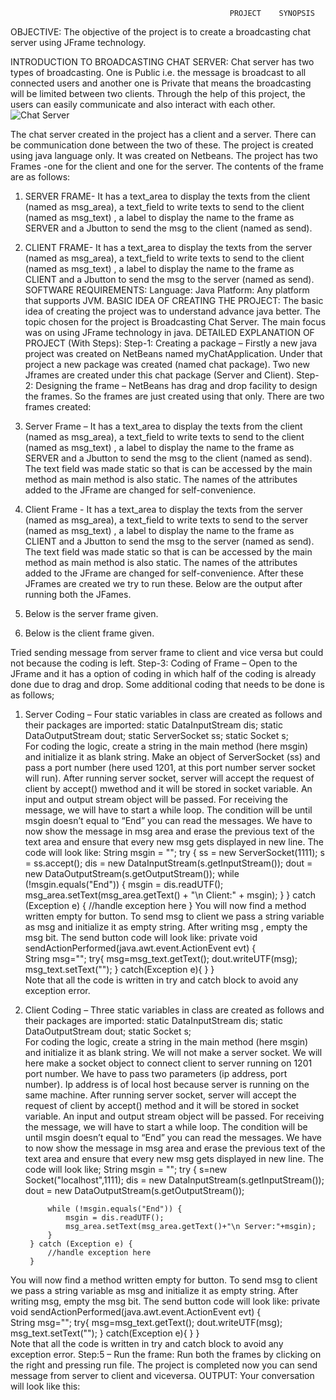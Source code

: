                                                      PROJECT    SYNOPSIS

OBJECTIVE: The objective of the project is to create a broadcasting chat server using JFrame technology.

INTRODUCTION TO BROADCASTING CHAT SERVER:
Chat server has two types of broadcasting. One is Public i.e. the message is broadcast to all connected users and another one is Private that means the broadcasting will be limited between two clients. Through the help of this project, the users can easily communicate and also interact with each other.
![Chat Server]()
 
The chat server created in the project has a client and a server. There can be communication done between the two of these. The project is created using java language only. It was created on Netbeans. The project has two Frames -one for the client and one for the server.
The contents of the frame are as follows:
1. SERVER FRAME- It has a text_area to display the texts from the client (named as msg_area), a text_field to write texts to send to the client (named as msg_text) , a label to display the name to the frame as SERVER and a Jbutton to send the msg to the client (named as send).
2. CLIENT FRAME- It has a text_area to display the texts from the server (named as msg_area), a text_field to write texts to send to the client (named as msg_text) , a label to display the name to the frame as CLIENT and a Jbutton to send the msg to the server (named as send).
SOFTWARE REQUIREMENTS:
Language: Java
Platform: Any platform that supports JVM.
BASIC IDEA OF CREATING THE PROJECT:
The basic idea of creating the project was to understand advance java better. The topic chosen for the project is Broadcasting Chat Server. The main focus was on using JFrame technology in java.
DETAILED EXPLANATION OF PROJECT (With Steps):
Step-1: Creating a package – Firstly a new java project was created on NetBeans named myChatApplication. Under that project a new package was created (named chat package). Two new Jframes are created under this chat package (Server and Client).
Step-2: Designing the frame – NetBeans has drag and drop facility to design the frames. So the frames are just created using that only. There are two frames created:
1.	Server Frame – It has a text_area to display the texts from the client (named as msg_area), a text_field to write texts to send to the client (named as msg_text) , a label to display the name to the frame as SERVER and a Jbutton to send the msg to the client (named as send).
The text field was made static so that is can be accessed by the main method as main method is also static. The names of the attributes added to the JFrame are changed for self-convenience.
2.	Client Frame - It has a text_area to display the texts from the server (named as msg_area), a text_field to write texts to send to the server (named as msg_text) , a label to display the name to the frame as CLIENT and a Jbutton to send the msg to the server (named as send).
The text field was made static so that is can be accessed by the main method as main method is also static. The names of the attributes added to the JFrame are changed for self-convenience.
After these JFrames are created we try to run these. Below are the output after running both the JFames.
1. Below is the server frame given.
 
2. Below is the client frame given.


Tried sending message from server frame to client and vice versa but could not because the coding is left.
Step-3: Coding of Frame – Open to the JFrame and it has a option of coding in which half of the coding is already done due to drag and drop. Some additional coding that needs to be done is as follows;
1. Server Coding – Four static variables in class are created as follows and their packages are imported:
    static DataInputStream dis;
    static DataOutputStream dout;
    static ServerSocket ss;
    static Socket s;	
For coding the logic, create a string in the main method (here msgin) and initialize it as blank string. Make an object of ServerSocket (ss) and pass a port number (here used 1201, at this port number server socket will run).
After running server socket, server will accept the request of client by accept() mwethod and it will be stored in socket variable. An input and output stream object will be passed.
For receiving the message, we will have to start a while loop. The condition will be until msgin doesn’t equal to “End” you can read the messages.
We have to now show the message in msg area and erase the previous text of the text area and ensure that every new msg gets displayed in new line.
The code will look like:
  String msgin = "";
        try {
            ss = new ServerSocket(1111);
            s = ss.accept();
            dis = new DataInputStream(s.getInputStream());
            dout = new DataOutputStream(s.getOutputStream());
             while (!msgin.equals("End")) {
                msgin = dis.readUTF();
                msg_area.setText(msg_area.getText() + "\n Client:" + msgin);
            }
        } catch (Exception e) {
            //handle exception here
        }
You will now find a method written empty for button. To send msg to client we pass a string variable as msg and initialize it as empty string. After writing msg , empty the msg bit.
The send button code will look like:
private void sendActionPerformed(java.awt.event.ActionEvent evt) {                                     
   String msg="";
    try{ msg=msg_text.getText();
       dout.writeUTF(msg);
       msg_text.setText("");
    }
    catch(Exception e){
    }
    }                    
Note that all the code is written in try and catch block to avoid any exception error. 

1. Client Coding – Three static variables in class are created as follows and their packages are imported:
    static DataInputStream dis;
    static DataOutputStream dout;
    static Socket s;	
For coding the logic, create a string in the main method (here msgin) and initialize it as blank string. We will not make a server socket. We will here make a socket object to connect client to server running on 1201 port number. We have to pass two parameters (ip address, port number). Ip address is of local host because server is running on the same machine.
After running server socket, server will accept the request of client by accept() method and it will be stored in socket variable. An input and output stream object will be passed.
For receiving the message, we will have to start a while loop. The condition will be until msgin doesn’t equal to “End” you can read the messages.
We have to now show the message in msg area and erase the previous text of the text area and ensure that every new msg gets displayed in new line.
The code will look like;
String msgin = "";
        try {
            s=new Socket("localhost",1111);
            dis = new DataInputStream(s.getInputStream());
            dout = new DataOutputStream(s.getOutputStream());

            while (!msgin.equals("End")) {
                msgin = dis.readUTF();
                msg_area.setText(msg_area.getText()+"\n Server:"+msgin);
            }
        } catch (Exception e) {
            //handle exception here
        }
You will now find a method written empty for button. To send msg to client we pass a string variable as msg and initialize it as empty string. After writing msg, empty the msg bit.
The send button code will look like:
private void sendActionPerformed(java.awt.event.ActionEvent evt) {                                    
        String msg="";
    try{ msg=msg_text.getText();
       dout.writeUTF(msg);
       msg_text.setText("");
    }
    catch(Exception e){
    }
    }                
Note that all the code is written in try and catch block to avoid any exception error. 
Step:5 – Run the frame: Run both the frames by clicking on the right and pressing run file.
The project is completed now you can send message from server to client and viceversa.
OUTPUT:
Your conversation will look like this:
 























 












